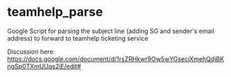# teamhelp_parse
Google Script for parsing the subject line (adding SG and sender's email address) to forward to teamhelp ticketing service

Discussion here:
https://docs.google.com/document/d/1rsZRHkwr9Ow5wYGseciXmehQdjBKngSp0TXmUUqs2iE/edit#
